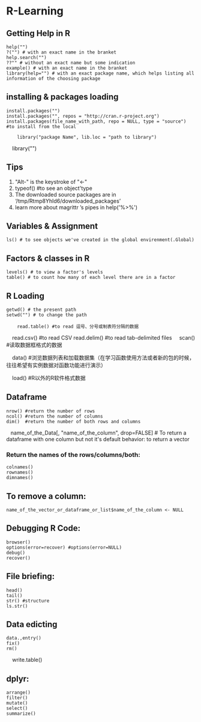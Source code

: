 # R-Learning

## Getting Help in R

    help("")
    ?("") # with an exact name in the branket
    help.search("") 
    ??"" # without an exact name but some indication
    example() # with an exact name in the branket
    library(help="") # with an exact package name, which helps listing all information of the choosing package
    
## installing & packages loading

    install.packages("")
    install.packages("", repos = "http://cran.r-project.org")
    install.packages(file_name_with_path, repo = NULL, type = "source") #to install from the local
    
        library("package Name", lib.loc = "path to library")
        library("")
   
    
## Tips

1. "Alt-" is the keystroke of "<-"
2. typeof() #to see an object'type
3. The downloaded source packages are in
	‘/tmp/Rtmp8YhId6/downloaded_packages’
4. learn more about magrittr ’s pipes in help('%>%')	

## Variables & Assignment

    ls() # to see objects we've created in the global envirenment(.Global)
    
## Factors & classes in R

    levels() # to view a factor's levels
    table() # to count how many of each level there are in a factor
    
## R Loading

    getwd() # the present path
    setwd("") # to change the path
      
        read.table() #to read 逗号、分号或制表符分隔的数据
        read.csv() #to read CSV
        read.delim() #to read tab-delimited files
        scan() #读取数据框格式的数据
    
            data() #浏览数据列表和加载数据集（在学习函数使用方法或者新的包的时候，往往希望有实例数据对函数功能进行演示）
    
                load() #R以外的R软件格式数据
   
## Dataframe

    nrow() #return the number of rows
    ncol() #return the number of columns
    dim()  #return the number of both rows and columns
    name_of_the_Data[, "name_of_the_column", drop=FALSE] # To return a dataframe with one column but not it's default behavior: to return a vector
 
### Return the names of the rows/columns/both:

    colnames()
    rownames()
    dimnames()
    
## To remove a column:

    name_of_the_vector_or_dataframe_or_list$name_of_the_column <- NULL

## Debugging R Code:

    browser()
    options(error=recover) #options(error=NULL)
    debug()
    recover()
    
## File briefing:

    head()
    tail()
    str() #structure
    ls.str()
    
## Data edicting

    data.,entry()
    fix()
    rm()
    
        write.table()
	
## dplyr:

    arrange()
    filter()
    mutate()
    select()
    summarize()
    
   
    
